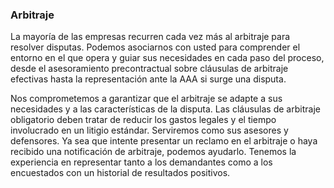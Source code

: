 ### Arbitraje
La mayoría de las empresas recurren cada vez más al arbitraje para resolver disputas. Podemos asociarnos con usted para comprender el entorno en el que opera y guiar sus necesidades en cada paso del proceso, desde el asesoramiento precontractual sobre cláusulas de arbitraje efectivas hasta la representación ante la AAA si surge una disputa.

Nos comprometemos a garantizar que el arbitraje se adapte a sus necesidades y a las características de la disputa. Las cláusulas de arbitraje obligatorio deben tratar de reducir los gastos legales y el tiempo involucrado en un litigio estándar. Serviremos como sus asesores y defensores. Ya sea que intente presentar un reclamo en el arbitraje o haya recibido una notificación de arbitraje, podemos ayudarlo. Tenemos la experiencia en representar tanto a los demandantes como a los encuestados con un historial de resultados positivos.
